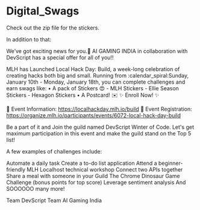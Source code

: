 # Digital_Swags
Check out the zip file for the stickers.

In addition to that:

We’ve got exciting news for you.:star_struck: AI GAMING INDIA in collaboration with DevScript has a special offer for all of you!!

MLH has Launched Local Hack Day: Build, a week-long celebration of creating hacks both big and small. Running from :calendar_spiral:Sunday, January 10th - Monday, January 18th, you can complete challenges and earn swags like:
• A pack of Stickers :heart_eyes:
      - MLH Stickers
      - Ellie Season Stickers
      - Hexagon Stickers
• A Postcard! :envelope:
:sparkles: Enroll Now! :sparkles:

:link: Event Information: https://localhackday.mlh.io/build
:link: Event Registration: https://organize.mlh.io/participants/events/6072-local-hack-day-build

Be a part of it and Join the guild named DevScript Winter of Code. Let's get maximum participation in this event and make the guild stand on the Top 5 list!

A few examples of challenges include: 

Automate a daily task
Create a to-do list application
Attend a beginner-friendly MLH Localhost technical workshop
Connect two APIs together
Share a meal with someone in your Guild
The Chrome Dinosaur Game Challenge (bonus points for top score)
Leverage sentiment analysis
And SOOOOOO many more!
 

Team DevScript
Team AI Gaming India
